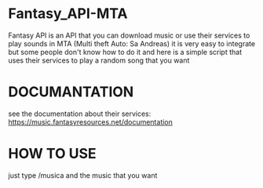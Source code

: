 # Fantasy_API-MTA
Fantasy API is an API that you can download music or use their services to play sounds in MTA (Multi theft Auto: Sa Andreas) it is very easy to integrate but some people don't know how to do it and here is a simple script that uses their services to play a random song that you want

# DOCUMANTATION
see the documentation about their services: https://music.fantasyresources.net/documentation

# HOW TO USE
just type /musica and the music that you want
